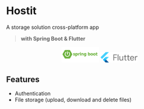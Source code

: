 # Hostit
A storage solution cross-platform app

>**with Spring Boot & Flutter**

<p align="center">
<img src="https://github.com/haroldraj/linkedin_clone/blob/main/assets//logo-spring-boot.png" alt="Spring Boot" width="20%" height="20%"/>
    <img src="https://github.com/haroldraj/song_lyrics/blob/dev/assets/images/flutter-logo.png" alt="Flutter" width="20%" height="20%"/> 
</p>

## Features
- Authentication
- File storage (upload, download and delete files)

